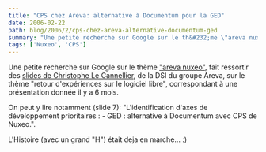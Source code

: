 ```yaml
---
title: "CPS chez Areva: alternative à Documentum pour la GED"
date: 2006-02-22
path: blog/2006/2/cps-chez-areva-alternative-documentum-ged
summary: "Une petite recherche sur Google sur le th&#232;me \"areva nuxeo\", fait ressortir des slides de Christophe Le Cannellier, de la DSI du groupe Areva, sur le th&#232;me \"retour d'exp&#233;riences sur le logiciel libre\", correspondant &#224; une pr&#233;sentation donn&#233;e il y a 6 mois."
tags: ['Nuxeo', 'CPS']
---
```


<p>
Une petite recherche sur Google sur le th&#232;me <a href="http://www.google.com/search?q=areva+nuxeo&amp;start=0&amp;ie=utf-8&amp;oe=utf-8&amp;client=firefox-a&amp;rls=org.mozilla:en-US:official">"areva nuxeo"</a>, fait ressortir des <a href="http://www.linagora.com/IMG/pdf/AREVA_logiciels_libres.pdf">slides de Christophe Le Cannellier</a>, de la DSI du groupe Areva, sur le th&#232;me "retour d'exp&#233;riences sur le logiciel libre", correspondant &#224; une pr&#233;sentation donn&#233;e il y a 6 mois.
</p><p>
On peut y lire notamment (slide 7): "L'identification d'axes de d&#233;veloppement prioritaires :
 - GED : alternative &#224; Documentum avec CPS de Nuxeo.".
</p><p>
L'Histoire (avec un grand "H") &#233;tait deja en marche... :)
</p> 

